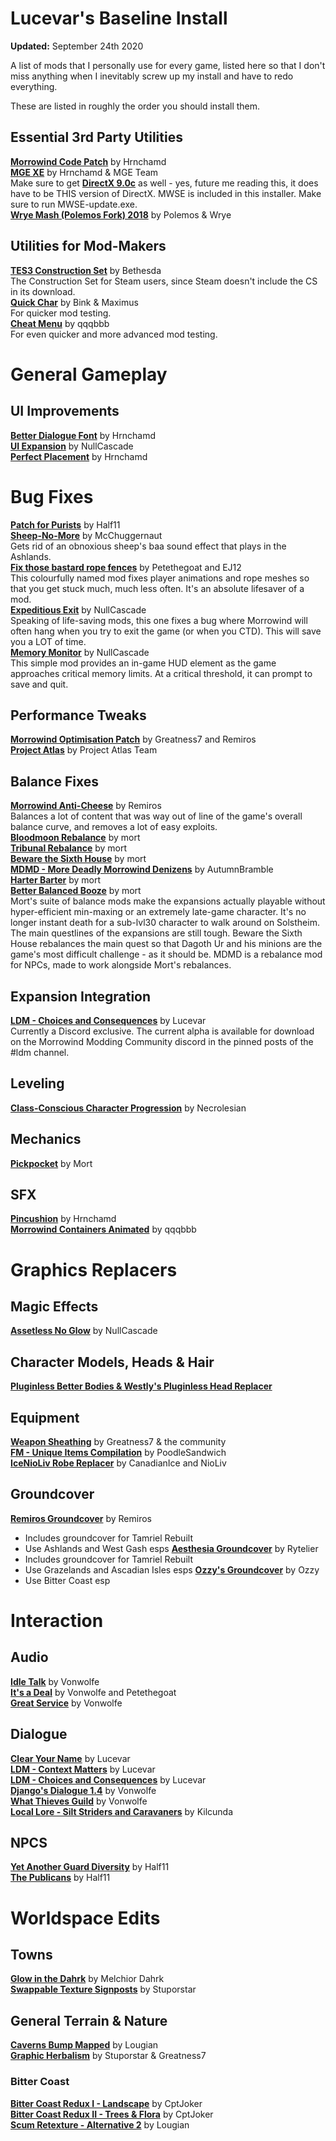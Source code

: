 # Lucevar's Baseline Install
**Updated:** September 24th 2020

A list of mods that I personally use for every game, listed here so that I don't miss anything when I inevitably screw up my install and have to redo everything.

These are listed in roughly the order you should install them.

## Essential 3rd Party Utilities
[**Morrowind Code Patch**](https://www.nexusmods.com/morrowind/mods/19510) by Hrnchamd  
[**MGE XE**](https://www.nexusmods.com/morrowind/mods/41102) by Hrnchamd & MGE Team   
Make sure to get [**DirectX 9.0c**](https://www.microsoft.com/en-us/download/details.aspx?id=35) as well - yes, future me reading this, it does have to be THIS version of DirectX. MWSE is included in this installer. Make sure to run MWSE-update.exe.    
[**Wrye Mash (Polemos Fork) 2018**](https://www.nexusmods.com/morrowind/mods/45439) by Polemos & Wrye  

## Utilities for Mod-Makers
[**TES3 Construction Set**](https://www.nexusmods.com/morrowind/mods/42196) by Bethesda  
The Construction Set for Steam users, since Steam doesn't include the CS in its download.  
[**Quick Char**](http://mw.modhistory.com/download-44-7364) by Bink & Maximus  
For quicker mod testing.  
[**Cheat Menu**](https://www.nexusmods.com/morrowind/mods/47143) by qqqbbb  
For even quicker and more advanced mod testing.

# General Gameplay
## UI Improvements
[**Better Dialogue Font**](https://www.nexusmods.com/morrowind/mods/36873) by Hrnchamd  
[**UI Expansion**](https://www.nexusmods.com/morrowind/mods/46071) by NullCascade    
[**Perfect Placement**](https://www.nexusmods.com/morrowind/mods/46562) by Hrnchamd  

# Bug Fixes
[**Patch for Purists**](https://www.nexusmods.com/morrowind/mods/45096?) by Half11  
[**Sheep-No-More**](https://www.nexusmods.com/morrowind/mods/45168) by McChuggernaut  
Gets rid of an obnoxious sheep's baa sound effect that plays in the Ashlands.  
[**Fix those bastard rope fences**](https://www.nexusmods.com/morrowind/mods/45741) by Petethegoat and EJ12  
This colourfully named mod fixes player animations and rope meshes so that you get stuck much, much less often. It's an absolute lifesaver of a mod.  
[**Expeditious Exit**](https://www.nexusmods.com/morrowind/mods/45634) by NullCascade  
Speaking of life-saving mods, this one fixes a bug where Morrowind will often hang when you try to exit the game (or when you CTD). This will save you a LOT of time.  
[**Memory Monitor**](https://www.nexusmods.com/morrowind/mods/45696) by NullCascade  
This simple mod provides an in-game HUD element as the game approaches critical memory limits. At a critical threshold, it can prompt to save and quit.  

## Performance Tweaks
[**Morrowind Optimisation Patch**](https://www.nexusmods.com/morrowind/mods/45384) by Greatness7 and Remiros  
[**Project Atlas**](https://www.nexusmods.com/morrowind/mods/45399) by Project Atlas Team  

## Balance Fixes
[**Morrowind Anti-Cheese**](https://www.nexusmods.com/morrowind/mods/47305) by Remiros  
Balances a lot of content that was way out of line of the game's overall balance curve, and removes a lot of easy exploits.  
[**Bloodmoon Rebalance**](https://www.nexusmods.com/morrowind/mods/45714) by mort  
[**Tribunal Rebalance**](https://www.nexusmods.com/morrowind/mods/45713) by mort  
[**Beware the Sixth House**](https://www.nexusmods.com/morrowind/mods/46036) by mort  
[**MDMD - More Deadly Morrowind Denizens**](https://www.nexusmods.com/morrowind/mods/48745) by AutumnBramble  
[**Harter Barter**](https://www.nexusmods.com/morrowind/mods/46188) by mort  
[**Better Balanced Booze**](https://www.nexusmods.com/morrowind/mods/45844) by mort  
Mort's suite of balance mods make the expansions actually playable without hyper-efficient min-maxing or an extremely late-game character. It's no longer instant death for a sub-lvl30 character to walk around on Solstheim. The main questlines of the expansions are still tough. Beware the Sixth House rebalances the main quest so that Dagoth Ur and his minions are the game's most difficult challenge - as it should be. MDMD is a rebalance mod for NPCs, made to work alongside Mort's rebalances.  

## Expansion Integration
[**LDM - Choices and Consequences**]() by Lucevar  
Currently a Discord exclusive. The current alpha is available for download on the Morrowind Modding Community discord in the pinned posts of the #ldm channel.  

## Leveling
[**Class-Conscious Character Progression**](https://www.nexusmods.com/morrowind/mods/48110) by Necrolesian  

## Mechanics  
[**Pickpocket**](https://www.nexusmods.com/morrowind/mods/47581) by Mort  

## SFX
[**Pincushion**](https://www.nexusmods.com/morrowind/mods/46862) by Hrnchamd  
[**Morrowind Containers Animated**](https://www.nexusmods.com/morrowind/mods/42238) by qqqbbb  

# Graphics Replacers
## Magic Effects
[**Assetless No Glow**](https://www.nexusmods.com/morrowind/mods/47925) by NullCascade

## Character Models, Heads & Hair
[**Pluginless Better Bodies & Westly's Pluginless Head Replacer**](https://www.nexusmods.com/morrowind/mods/48005)  

## Equipment
[**Weapon Sheathing**](https://www.nexusmods.com/morrowind/mods/46069) by Greatness7 & the community  
[**FM - Unique Items Compilation**](https://www.nexusmods.com/morrowind/mods/46433) by PoodleSandwich  
[**IceNioLiv Robe Replacer**]() by CanadianIce and NioLiv  

## Groundcover
[**Remiros Groundcover**](https://www.nexusmods.com/morrowind/mods/46733) by Remiros  
* Includes groundcover for Tamriel Rebuilt  
* Use Ashlands and West Gash esps
[**Aesthesia Groundcover**](https://www.nexusmods.com/morrowind/mods/46377) by Rytelier  
* Includes groundcover for Tamriel Rebuilt  
* Use Grazelands and Ascadian Isles esps
[**Ozzy's Groundcover**](https://www.moddb.com/mods/ozzys-grass-merged-openmw-compatible/downloads/ozzys-grass-merged-103) by Ozzy 
* Use Bitter Coast esp

# Interaction
## Audio
[**Idle Talk**](https://www.nexusmods.com/morrowind/mods/46948) by Vonwolfe  
[**It's a Deal**](https://www.nexusmods.com/morrowind/mods/47968) by Vonwolfe and Petethegoat  
[**Great Service**](https://www.nexusmods.com/morrowind/mods/47767) by Vonwolfe  

## Dialogue 
[**Clear Your Name**](https://www.nexusmods.com/morrowind/mods/43786) by Lucevar  
[**LDM - Context Matters**](https://www.nexusmods.com/morrowind/mods/48273) by Lucevar  
[**LDM - Choices and Consequences**]() by Lucevar  
[**Django's Dialogue 1.4**](https://www.nexusmods.com/morrowind/mods/47253) by Vonwolfe  
[**What Thieves Guild**](https://www.nexusmods.com/morrowind/mods/47728) by Vonwolfe  
[**Local Lore - Silt Striders and Caravaners**](https://www.nexusmods.com/morrowind/mods/48063) by Kilcunda  

## NPCS
[**Yet Another Guard Diversity**](https://www.nexusmods.com/morrowind/mods/45894) by Half11  
[**The Publicans**](https://www.nexusmods.com/morrowind/mods/45410) by Half11  

# Worldspace Edits

## Towns  
[**Glow in the Dahrk**](https://www.nexusmods.com/morrowind/mods/45886) by Melchior Dahrk  
[**Swappable Texture Signposts**](https://www.nexusmods.com/morrowind/mods/46804) by Stuporstar

## General Terrain & Nature
[**Caverns Bump Mapped**](https://www.nexusmods.com/morrowind/mods/42412) by Lougian  
[**Graphic Herbalism**](https://www.nexusmods.com/morrowind/mods/46599) by Stuporstar & Greatness7  

### Bitter Coast
[**Bitter Coast Redux I - Landscape**](https://www.nexusmods.com/morrowind/mods/45708) by CptJoker  
[**Bitter Coast Redux II - Trees & Flora**](https://www.nexusmods.com/morrowind/mods/45762) by CptJoker  
[**Scum Retexture - Alternative 2**](https://www.nexusmods.com/morrowind/mods/42582) by Lougian  
